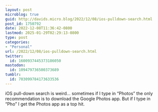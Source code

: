 ```yaml
---
layout: post
microblog: true
guid: http://davids.micro.blog/2022/12/08/ios-pulldown-search.html
post_id: 1750792
date: 2022-12-08T11:36:42-0800
lastmod: 2025-01-29T02:29:13-0800
type: post
categories:
- "Personal"
url: /2022/12/08/ios-pulldown-search.html
twitter:
  id: 1600937445373186050
mastodon:
  id: 109479736500373689
tumblr:
  id: 703099784173633536
---
```

iOS pull-down search is weird… sometimes if I type in “Photos” the only recommendation is to download the Google Photos app. But if I type in “Pho” I get the Photos app as a top hit.
